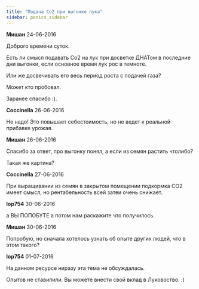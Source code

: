 ```yaml
---
title: "Подача Co2 при выгонке лука"
sidebar: ponics_sidebar
---
```


**Мишан** 24-06-2016

Доброго времени суток.

Есть ли смысл подавать Co2 на лук при досветке ДНАТом в последние дни выгонки, если основное время лук рос в темноте.

Или же досвечивать его весь период роста с подачей газа?

Может кто пробовал.

Заранее спасибо :).


**Coccinella** 26-06-2016

Не надо! Это повышает себестоимость, но не ведет к реальной прибавке урожая.


**Мишан** 26-06-2016

Спасибо за ответ, про выгонку понял, а если из семян растить чтолибо?

Такая же картина?


**Coccinella** 27-06-2016

При выращивании из семян в закрытом помещении подкормка СО2 имеет смысл, но рентабельность всей затеи очень снижает.


**lop754** 30-06-2016

а ВЫ ПОПОБУТЕ а потом нам раскажите что получилось.


**Мишан** 30-06-2016

Попробую, но сначала хотелось узнать об опыте других людей, что в этом такого?


**lop754** 01-07-2016

На данном ресурсе ниразу эта тема не обсуждалась. 

Опытов не ставилили. Вы можете внести свой вклад в Луковоство. :)


